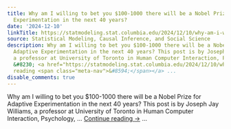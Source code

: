 ```yaml
---
title: Why am I willing to bet you $100-1000 there will be a Nobel Prize for Adaptive
  Experimentation in the next 40 years?
date: '2024-12-10'
linkTitle: https://statmodeling.stat.columbia.edu/2024/12/10/why-am-i-willing-to-bet-you-100-1000-there-will-be-a-nobel-prize-for-adaptive-experimentation-in-the-next-40-years/
source: Statistical Modeling, Causal Inference, and Social Science
description: Why am I willing to bet you $100-1000 there will be a Nobel Prize for
  Adaptive Experimentation in the next 40 years? This post is by Joseph Jay Williams,
  a professor at University of Toronto in Human Computer Interaction, Psychology,
  &#8230; <a href="https://statmodeling.stat.columbia.edu/2024/12/10/why-am-i-willing-to-bet-you-100-1000-there-will-be-a-nobel-prize-for-adaptive-experimentation-in-the-next-40-years/">Continue
  reading <span class="meta-nav">&#8594;</span></a> ...
disable_comments: true
---
```

Why am I willing to bet you $100-1000 there will be a Nobel Prize for Adaptive Experimentation in the next 40 years? This post is by Joseph Jay Williams, a professor at University of Toronto in Human Computer Interaction, Psychology, &#8230; <a href="https://statmodeling.stat.columbia.edu/2024/12/10/why-am-i-willing-to-bet-you-100-1000-there-will-be-a-nobel-prize-for-adaptive-experimentation-in-the-next-40-years/">Continue reading <span class="meta-nav">&#8594;</span></a> ...